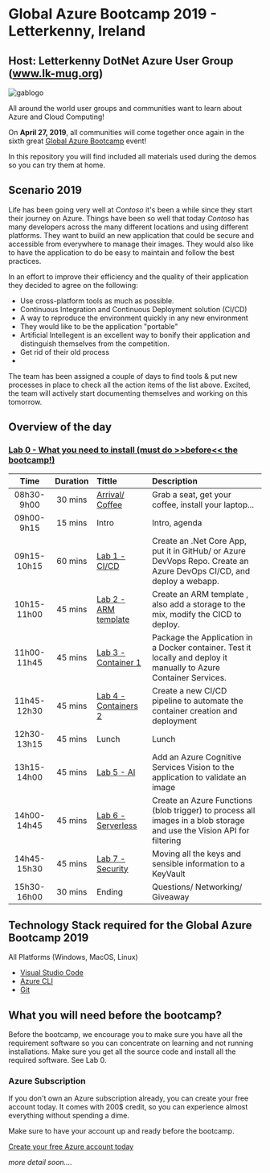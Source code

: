 ﻿# Global Azure Bootcamp 2019 - Letterkenny, Ireland

## Host: Letterkenny DotNet Azure User Group (www.lk-mug.org)
![gablogo][gablogo]

All around the world user groups and communities want to learn about Azure and Cloud Computing!

On **April 27, 2019**, all communities will come together once again in the sixth great [Global Azure Bootcamp](https://global.azurebootcamp.net/) event! 

In this repository you will find included all materials used during the demos so you can try them at home.


## Scenario 2019
Life has been going very well at *Contoso* it's been a while since they start their journey on Azure. Things have been so well that today *Contoso* has many developers across the many different locations and using different platforms.  They want to build an new application that could be secure and accessible from everywhere to manage their images. They would also like to have the application to do be easy to maintain and follow the best practices.

In an effort to improve their efficiency and the quality of their application they decided to agree on the following:

* Use cross-platform tools as much as possible. 
* Continuous Integration and Continuous Deployment solution (CI/CD)
* A way to reproduce the environment quickly in any new environment
* They would like to be the application "portable"
* Artificial Intellegent is an excellent way to bonify their application and distinguish themselves from the competition.
* Get rid of their old process
* 

The team has been assigned a couple of days to find tools & put new processes in place to check all the action items of the list above. Excited, the team will actively start documenting themselves and working on this tomorrow.

## Overview of the day

### [Lab 0 - What you need to install (must do >>before<< the bootcamp!)](./Lab0/README.md) 


Time        | Duration | Tittle                                      | Description  
:----:      | :------: | :-------                                    | :----------- 
08h30-9h00  | 30 mins  | [Arrival/ Coffee](./Locations/README.md)    | Grab a seat, get your coffee, install your laptop...
09h00-9h15  | 15 mins  | Intro                                       | Intro, agenda
09h15-10h15 | 60 mins  | [Lab 1 - CI/CD ](./Lab1/README.md)          | Create an .Net Core App, put it in GitHub/ or Azure DevVops Repo. Create an Azure DevOps CI/CD, and deploy a webapp.
10h15-11h00 | 45 mins  | [Lab 2 - ARM template](./Lab2/README.md)    | Create an ARM template , also add a storage to the mix, modify the CICD to deploy.
11h00-11h45 | 45 mins  | [Lab 3 - Container 1](./Lab3/README.md)     | Package the Application in a Docker container. Test it locally and deploy it manually to Azure Container Services.
11h45-12h30 | 45 mins  | [Lab 4 - Containers 2](./Lab4/README.md)    | Create a new CI/CD pipeline to automate the container creation and deployment 
12h30-13h15 | 45 mins  | Lunch                                       | Lunch
13h15-14h00 | 45 mins  | [Lab 5 - AI](./Lab5/README.md)              | Add an Azure Cognitive Services Vision to the application to validate an image
14h00-14h45 | 45 mins  | [Lab 6 - Serverless](./Lab6/README.md)      | Create an Azure Functions (blob trigger) to process all images in a blob storage and use the Vision API for filtering
14h45-15h30 | 45 mins  | [Lab 7 - Security](./Lab7/README.md)        | Moving all the keys and sensible information to a KeyVault
15h30-16h00 | 30 mins  | Ending                                      | Questions/ Networking/ Giveaway

## Technology Stack required for the Global Azure Bootcamp 2019

All Platforms (Windows, MacOS, Linux)

* [Visual Studio Code](https://code.visualstudio.com/?wt.mc_id=vscom_downloads)
* [Azure CLI](https://docs.microsoft.com/en-us/cli/azure/install-azure-cli?view=azure-cli-latest)
* [Git](https://git-scm.com/downloads)

## What you will need before the bootcamp?

Before the bootcamp, we encourage you to make sure you have all the requirement software so you can concentrate on learning and not running installations.  Make sure you get all the source code and install all the required software.  See Lab 0.

### Azure Subscription
If you don't own an Azure subscription already, you can create your free account today. It comes with 200$ credit, so you can experience almost everything without spending a dime. 

Make sure to have your account up and ready before the bootcamp.

[Create your free Azure account today](https://azure.microsoft.com/en-us/free/)

*more detail soon....*

[gablogo]: ./medias/GlobalAzureBootcamp2019.png "Global Azure Bootcamp 2019"
